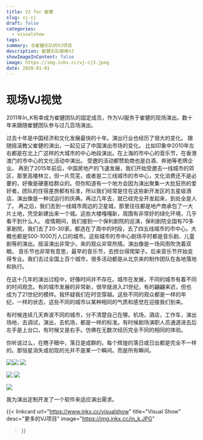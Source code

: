 ```yaml
---
title: VJ for 崔健
slug: vj-cj
draft: false
categories:
  - visualshow
tags:
summary: 与崔健乐队的VJ项目
description: 崔健乐队御用VJ
showImageInContent: false
image: https://img.inkx.cc/vj-cj3.jpeg
date: 2020-01-01
---
```


# 现场VJ视觉

2011年In_K有幸成为崔健团队的固定成员，作为VJ服务于崔健的现场演出。数十年来跟随崔健团队参与过几百场演出。

过去十年是中国经济和文化发展最快的十年。演出行业也经历了很大的变化。
跟随摇滚教父崔健的演出，一起见证了中国演出市场的变化。
比如印象中2010年左右都是在北上广这样的大城市的中心地段演出。在上海的市中心的音乐节，在香港澳门的市中心的文化活动中演出。
受邀的活动都赞助商也是白酒、奔驰等老牌企业。
再到了2015年前后，中国房地产的飞速发展，我们开始受邀去一线城市的郊区，那里高楼林立，但一片荒芜，或者是二三线城市的市中心，文化消费还不是必要的，好像是硬塞给群众的。但你知道有一个地方会因为演出聚集一大批狂热的爱好者。团队的住宿差旅都有标准，所以我们经常是住在这些新开发区的五星级酒店，演出像是一种试运行的庆典。再过几年去，就已经完全开发起来，到处全是人了。
再之后，我们去到一线城市周边的卫星城，那里往往都是地产商承包了一大片土地，凭空新建出来一个城。这些大楼嘎嘎新，周围有非常好的绿化环境，几乎看不到什么人。
疫情期间，我们接到一个保利剧院的巡演，保利剧院全国有70多家剧院，我们去了20-30家。都选在了周中的时段，去了四五线城市的市中心。大概也都是500-1000万人口的城市。这些城市的市中心剧场平时都是音乐剧、儿童剧等的演出。摇滚演出非常少。来的观众非常热情。演出像是一场风雨吹洗着双眼。
音乐节也非常有意思，最早的音乐节，去控台得爬架子。后来音乐节开始变得专业。我们去过全国上百个城市，很多活动都是从北京来的制作团队在各地落地和执行。

在这十几年的演出过程中，好像时间并不存在。城市在发展，不同的城市有着不同的时间观念。有的城市发展的非常新，很早就进入21世纪，有的翩翩来迟，但也成为了21世纪的模样。我怀疑我们在时空穿越。这些不同的观众都是一样的年纪，一样的状态，这些不同的城市以某种相同的气质和感觉在迎接我们到来。

有时候连续几天奔波不同的城市，分不清楚自己在哪。机场，酒店，工作车，演出场地，去调试，演出，去机场，都是一样的标准。有时候剧场演职人员通道进去后左手是上台口，有时候又是右手。仿佛在无数次经历完全不同的相同的体验。

你听说过么，在瞎子眼中，落日是成群的。每个辉煌的落日或日出都是完全不一样的。那恒星消失或初现的光并不是某一个瞬间。而是所有瞬间。






![](https://img.inkx.cc/vj-cj1.jpeg)![](https://img.inkx.cc/vj-cj2.jpeg)
![](https://img.inkx.cc/vj-cj3.jpeg)

![](https://img.inkx.cc/vj-cj4.jpeg)
![](https://img.inkx.cc/vj-cj5.jpeg)

![](https://img.inkx.cc/vj-cj6.jpeg)



我为演出定制开发了一个软件来适应演出需求。


{{< linkcard 
  url="https://www.inkx.cc/visualshow" 
  title="Visual Show" 
  desc="更多的VJ项目" 
  image="https://img.inkx.cc/in_k.JPG" 
>}}



